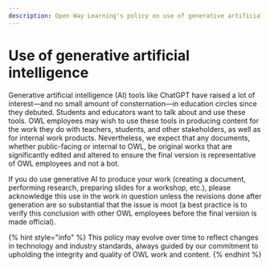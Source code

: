 ```yaml
---
description: Open Way Learning's policy on use of generative artificial intelligence (AI)
---
```


# Use of generative artificial intelligence
Generative artificial intelligence (AI) tools like ChatGPT have raised a lot of interest—and no small amount of consternation—in education circles since they debuted. Students and educators want to talk about and use these tools. OWL employees may wish to use these tools in producing content for the work they do with teachers, students, and other stakeholders, as well as for internal work products. Nevertheless, we expect that any documents, whether public-facing or internal to OWL, be original works that are significantly edited and altered to ensure the final version is representative of OWL employees and not a bot.

If you do use generative AI to produce your work (creating a document, performing research, preparing slides for a workshop, etc.), please acknowledge this use in the work in question unless the revisions done after generation are so substantial that the issue is moot (a best practice is to verify this conclusion with other OWL employees before the final version is made official).

{% hint style="info" %}
This policy may evolve over time to reflect changes in technology and industry standards, always guided by our commitment to upholding the integrity and quality of OWL work and content.
{% endhint %}